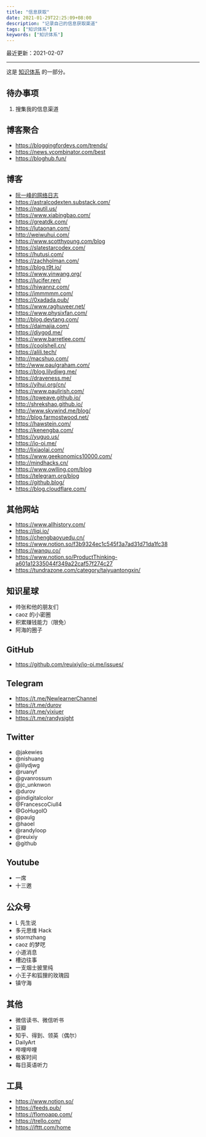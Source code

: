 ```yaml
---
title: "信息获取"
date: 2021-01-29T22:25:09+08:00
description: "记录自己的信息获取渠道"
tags: ["知识体系"]
keywords: ["知识体系"]
---
```


最近更新：2021-02-07

---

这是 [知识体系](/tags/知识体系/) 的一部分。

## 待办事项

1. 搜集我的信息渠道

## 博客聚合

- <https://bloggingfordevs.com/trends/>
- <https://news.ycombinator.com/best>
- <https://bloghub.fun/>

## 博客

- [阮一峰的网络日志](http://www.ruanyifeng.com/blog/)
- <https://astralcodexten.substack.com/>
- <https://nautil.us/>
- <https://www.xiabingbao.com/>
- <https://greatdk.com/>
- <https://lutaonan.com/>
- <http://weiwuhui.com/>
- <https://www.scotthyoung.com/blog>
- <https://slatestarcodex.com/>
- <https://hutusi.com/>
- <https://zachholman.com/>
- <https://blog.t9t.io/>
- <https://www.yinwang.org/>
- <https://lucifer.ren/>
- <https://hiwannz.com/>
- <https://immmmm.com/>
- <https://0xadada.pub/>
- <https://www.raghuveer.net/>
- <https://www.physixfan.com/>
- <http://blog.devtang.com/>
- <https://daimajia.com/>
- <https://diygod.me/>
- <https://www.barretlee.com/>
- <https://coolshell.cn/>
- <https://alili.tech/>
- <http://macshuo.com/>
- <http://www.paulgraham.com/>
- <https://blog.lilydjwg.me/>
- <https://draveness.me/>
- <https://yihui.org/cn/>
- <https://www.paulirish.com/>
- <https://toweave.github.io/>
- <http://shrekshao.github.io/>
- <http://www.skywind.me/blog/>
- <http://blog.farmostwood.net/>
- <https://hawstein.com/>
- <https://kenengba.com/>
- <https://yuguo.us/>
- <https://io-oi.me/>
- <http://lixiaolai.com/>
- <https://www.geekonomics10000.com/>
- <http://mindhacks.cn/>
- <https://www.owlling.com/blog>
- <https://telegram.org/blog>
- <https://github.blog/>
- <https://blog.cloudflare.com/>

## 其他网站

- <https://www.allhistory.com/>
- <https://liqi.io/>
- <https://chengbaoyuedu.cn/>
- <https://www.notion.so/f3b9324ec1c545f3a7ad31d71da1fc38>
- <https://wanqu.co/>
- <https://www.notion.so/ProductThinking-a601a12335044f349a22caf57f274c27>
- <https://tundrazone.com/category/taiyuantongxin/>

## 知识星球

- 帅张和他的朋友们
- caoz 的小密圈
- 积累赚钱能力（限免）
- 阿海的圈子

## GitHub

- <https://github.com/reuixiy/io-oi.me/issues/>

## Telegram

- <https://t.me/NewlearnerChannel>
- <https://t.me/durov>
- <https://t.me/yixiuer>
- <https://t.me/randysight>

## Twitter

- @jakewies
- @nishuang
- @lilydjwg
- @ruanyf
- @gvanrossum
- @jc_unknwon
- @durov
- @indigitalcolor
- @FrancescoCiull4
- @GoHugoIO
- @paulg
- @haoel
- @randyloop
- @reuixiy
- @github

## Youtube

- 一席
- 十三邀

## 公众号

- L 先生说
- 多元思维 Hack
- stormzhang
- caoz 的梦呓
- 小道消息
- 槽边往事
- 一支烟士披里纯
- 小王子和狐狸的玫瑰园
- 镇守海

## 其他

- 微信读书、微信听书
- 豆瓣
- 知乎、得到、领英（偶尔）
- DailyArt
- 哔哩哔哩
- 极客时间
- 每日英语听力

## 工具

- <https://www.notion.so/>
- <https://feeds.pub/>
- <https://flomoapp.com/>
- <https://trello.com/>
- <https://ifttt.com/home>

